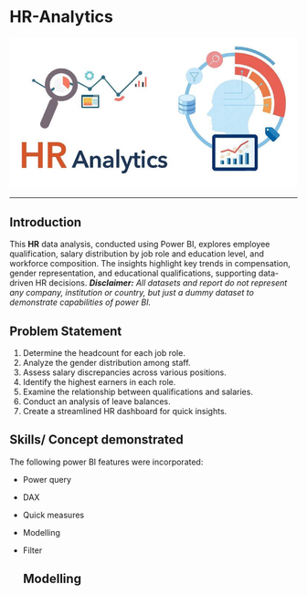 # HR-Analytics
![](hr_image.jpg)
***
## Introduction
 This **HR** data analysis, conducted using Power BI, explores employee qualification, salary distribution by job role and education level, and workforce composition. The insights highlight key trends in compensation, gender representation, and educational qualifications, supporting data-driven HR decisions.
**_Disclaimer:_** _All datasets and report do not represent any company, institution or country, but just a dummy dataset to demonstrate capabilities of power BI._

## Problem Statement
1. Determine the headcount for each job role.
2. Analyze the gender distribution among staff.
3. Assess salary discrepancies across various positions.
4. Identify the highest earners in each role.
5. Examine the relationship between qualifications and salaries.
6. Conduct an analysis of leave balances.
7. Create a streamlined HR dashboard for quick insights.

## Skills/ Concept demonstrated  
The following power BI features were incorporated:
- Power query
- DAX
- Quick measures
- Modelling
- Filter

  ## Modelling
  
  
  
